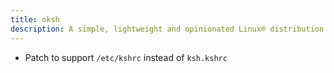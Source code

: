 ```yaml
---
title: oksh
description: A simple, lightweight and opinionated Linux® distribution based on musl libc and toybox
---
```


- Patch to support `/etc/kshrc` instead of `ksh.kshrc`
